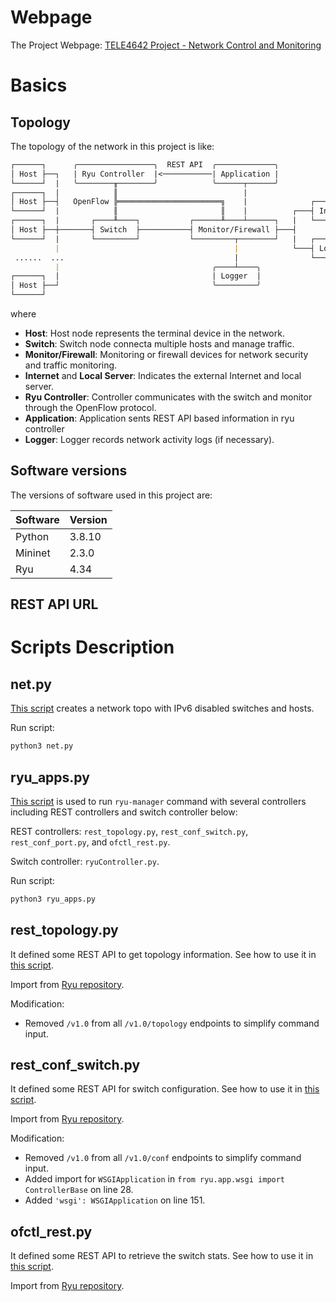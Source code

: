 # Webpage

The Project Webpage: [TELE4642 Project - Network Control and Monitoring](https://sites.google.com/view/tele4642-project-ncm)

# Basics 

## Topology
The topology of the network in this project is like:
``` markdown
┌──────┐      ╭─────────────────╮  REST API  ╭─────────────╮
│ Host ├──┐   | Ryu Controller  |<───────────| Application |
└──────┘  |   ╰────────╥────────╯            ╰──────┬──────╯
┌──────┐  |            ║                            | 
│ Host ├──┤   OpenFlow ╠═══════════════════════╗    |              ┌──────────┐
└──────┘  |            ║                       ║    |          ┌───┤ Internet |
┌──────┐  |       ┌────╨────┐           ┌──────╨────┴──────┐   |   └──────────┘
│ Host ├──┼───────┤ Switch  ├───────────┤ Monitor/Firewall ├───┤
└──────┘  |       └─────────┘           └─────────┬────────┘   |   ┌──────────────┐
          |                                       |            └───┤ Local Server |
 ......  ...                                      |                └──────────────┘
          |                                  ╭────┴────╮
┌──────┐  |                                  | Logger  |
│ Host ├──┘                                  ╰─────────╯
└──────┘  
```
where
- **Host**: Host node represents the terminal device in the network.
- **Switch**: Switch node connecta multiple hosts and manage traffic.
- **Monitor/Firewall**: Monitoring or firewall devices for network security and traffic monitoring.
- **Internet** and **Local Server**: Indicates the external Internet and local server.
- **Ryu Controller**: Controller communicates with the switch and monitor through the OpenFlow protocol.
- **Application**: Application sents REST API based information in ryu controller
- **Logger**: Logger records network activity logs (if necessary).

## Software versions
The versions of software used in this project are:

| Software | Version |
| -------- | ------- |
| Python   | 3.8.10  |
| Mininet  | 2.3.0   |
| Ryu      | 4.34    |

## REST API URL


# Scripts Description
## net.py

[This script](NCM/net.py) creates a network topo with IPv6 disabled switches and hosts.

Run script:
``` cmd 
python3 net.py
```

## ryu_apps.py

[This script](NCM/ryu_apps.py) is used to run `ryu-manager` command with several controllers including REST controllers and switch controller below:

REST controllers: `rest_topology.py`, `rest_conf_switch.py`, `rest_conf_port.py`, and `ofctl_rest.py`.

Switch controller: `ryuController.py`.

Run script: 
``` cmd 
python3 ryu_apps.py
```
## rest_topology.py 

It defined some REST API to get topology information. See how to use it in [this script](NCM/rest_topology.py).

Import from [Ryu repository](https://github.com/faucetsdn/ryu/blob/master/ryu/app/rest_topology.py). 

Modification:
- Removed `/v1.0` from all `/v1.0/topology` endpoints to simplify command input.

## rest_conf_switch.py

It defined some REST API for switch configuration. See how to use it in [this script](NCM/rest_conf_switch.py).

Import from [Ryu repository](https://github.com/faucetsdn/ryu/blob/master/ryu/app/rest_conf_switch.py). 

Modification:
- Removed `/v1.0` from all `/v1.0/conf` endpoints to simplify command input. 
- Added import for `WSGIApplication` in `from ryu.app.wsgi import ControllerBase` on line 28.
- Added `'wsgi': WSGIApplication` on line 151.

## ofctl_rest.py 

It defined some REST API to retrieve the switch stats. See how to use it in [this script](NCM/ofctl_rest.py).

Import from [Ryu repository](https://github.com/faucetsdn/ryu/blob/master/ryu/app/ofctl_rest.py). 
